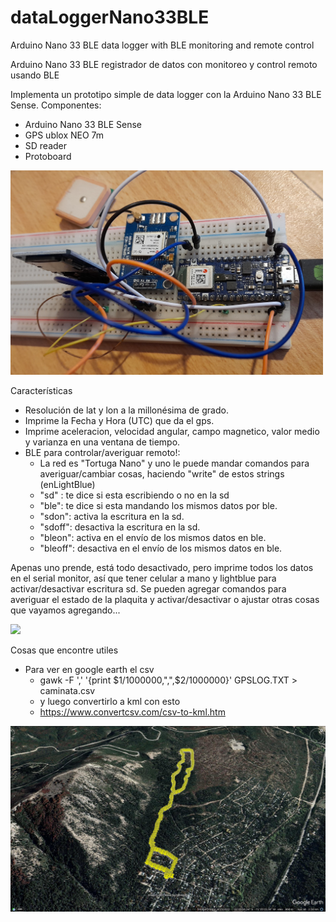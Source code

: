 # dataLoggerNano33BLE

Arduino Nano 33 BLE data logger with BLE monitoring and remote control

Arduino Nano 33 BLE registrador de datos con monitoreo y control remoto usando BLE


Implementa un prototipo simple de data logger con la Arduino Nano 33 BLE Sense.
Componentes:

* Arduino Nano 33 BLE Sense
* GPS ublox NEO 7m
* SD reader
* Protoboard

<img src="https://github.com/droyktton/dataLoggerNano33BLE/blob/main/circuito.jpg?raw=true" width="500">

Características

* Resolución de lat y lon a la millonésima de grado.
* Imprime la Fecha y Hora (UTC) que da el gps.
* Imprime aceleracion, velocidad angular, campo magnetico, valor medio y varianza en una ventana de tiempo.
* BLE para controlar/averiguar remoto!: 
  * La red es "Tortuga Nano" y uno le puede mandar comandos para averiguar/cambiar cosas, haciendo "write" de estos strings (enLightBlue)
  * "sd" : te dice si esta escribiendo o no en la sd
  * "ble": te dice si esta mandando los mismos datos por ble.
  * "sdon": activa la escritura en la sd.
  * "sdoff": desactiva la escritura en la sd.
  * "bleon": activa en el envío de los mismos datos en ble.
  * "bleoff": desactiva en el envío de los mismos datos en ble.
 
Apenas uno prende, está todo desactivado, pero imprime todos los datos en el serial monitor, así que tener celular a mano y lightblue para activar/desactivar escritura sd. Se pueden agregar comandos para averiguar el estado de la plaquita y activar/desactivar o ajustar otras cosas que vayamos agregando...

<img src="https://github.com/droyktton/dataLoggerNano33BLE/blob/main/demo.gif?raw=true" width="300">


Cosas que encontre utiles
 * Para ver en google earth el csv
   * gawk -F ',' '{print $1/1000000,",",$2/1000000}' GPSLOG.TXT > caminata.csv
   * y luego convertirlo a kml con esto
   * https://www.convertcsv.com/csv-to-kml.htm


![gps demo](https://github.com/droyktton/dataLoggerNano33BLE/blob/main/paseo.jpg?raw=true)

